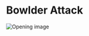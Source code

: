 # Bowlder Attack

![Opening image](https://www.thechesswebsite.com/wp-content/uploads/2014/04/bowlder-attack-featured.jpg)

